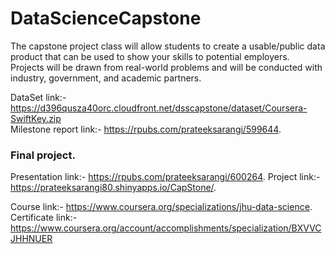 # DataScienceCapstone
The capstone project class will allow students to create a usable/public data product that can be used to show your skills to potential employers. Projects will be drawn from real-world problems and will be conducted with industry, government, and academic partners.

DataSet link:- https://d396qusza40orc.cloudfront.net/dsscapstone/dataset/Coursera-SwiftKey.zip   
Milestone report link:- https://rpubs.com/prateeksarangi/599644. 

### Final project. 
Presentation link:- https://rpubs.com/prateeksarangi/600264. 
Project link:- https://prateeksarangi80.shinyapps.io/CapStone/. 

Course link:- https://www.coursera.org/specializations/jhu-data-science. 
Certificate link:- https://www.coursera.org/account/accomplishments/specialization/BXVVCJHHNUER
